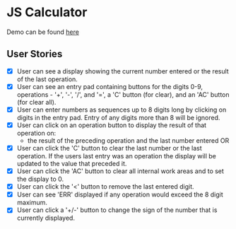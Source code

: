 # JS Calculator

Demo can be found [here](https://jamoliddinsaidov.github.io/practice-projects/1-beginner/03_calculator/index.html)

## User Stories

- [x] User can see a display showing the current number entered or the result of the last operation.
- [x] User can see an entry pad containing buttons for the digits 0-9, operations - '+', '-', '/', and '=', a 'C' button (for clear), and an 'AC' button (for clear all).
- [x] User can enter numbers as sequences up to 8 digits long by clicking on digits in the entry pad. Entry of any digits more than 8 will be ignored.
- [x] User can click on an operation button to display the result of that operation on:
  - the result of the preceding operation and the last number entered OR
- [x] User can click the 'C' button to clear the last number or the last operation. If the users last entry was an operation the display will be updated to the value that preceded it.
- [x] User can click the 'AC' button to clear all internal work areas and to set the display to 0.
- [x] User can click the '<' button to remove the last entered digit.
- [x] User can see 'ERR' displayed if any operation would exceed the 8 digit maximum.
- [x] User can click a '+/-' button to change the sign of the number that is currently displayed.
